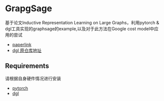 # GrapgSage
基于论文Inductive Representation Learning on Large Graphs，利用pytorch & dgl工具实现的graphsage的example,以及对于此方法在Google cost model中应用的尝试
+ [paperlink](http://papers.nips.cc/paper/6703-inductive-representation-learning-on-large-graphs.pdf)
+ [dgl 原仓库地址](https://github.com/dmlc/dgl/tree/master/examples/pytorch/graphsage)
## Requirements
请根据自身硬件情况进行安装
+ [pytorch](https://pytorch.org/get-started/locally/)
+ [dgl](https://www.dgl.ai/pages/start.html)
